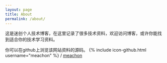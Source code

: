 ```yaml
---
layout: page
title: About
permalink: /about/
---
```


这是迷创个人技术博客，在这里记录了很多技术资料，欢迎访问博客，或许你能找到适合你的技术学习资料。

你可以在github上浏览该网站资料的源码。
{% include icon-github.html username="meachon" %} /
[meachon](https://github.com/meachon/meachon.github.io)
